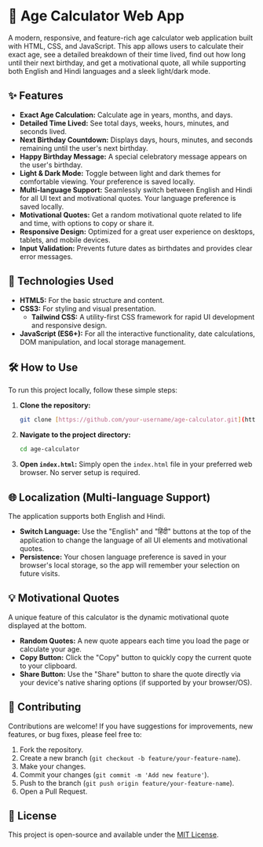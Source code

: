 # 🎂 Age Calculator Web App

A modern, responsive, and feature-rich age calculator web application built with HTML, CSS, and JavaScript. This app allows users to calculate their exact age, see a detailed breakdown of their time lived, find out how long until their next birthday, and get a motivational quote, all while supporting both English and Hindi languages and a sleek light/dark mode.

## ✨ Features

* **Exact Age Calculation:** Calculate age in years, months, and days.
* **Detailed Time Lived:** See total days, weeks, hours, minutes, and seconds lived.
* **Next Birthday Countdown:** Displays days, hours, minutes, and seconds remaining until the user's next birthday.
* **Happy Birthday Message:** A special celebratory message appears on the user's birthday.
* **Light & Dark Mode:** Toggle between light and dark themes for comfortable viewing. Your preference is saved locally.
* **Multi-language Support:** Seamlessly switch between English and Hindi for all UI text and motivational quotes. Your language preference is saved locally.
* **Motivational Quotes:** Get a random motivational quote related to life and time, with options to copy or share it.
* **Responsive Design:** Optimized for a great user experience on desktops, tablets, and mobile devices.
* **Input Validation:** Prevents future dates as birthdates and provides clear error messages.

## 🚀 Technologies Used

* **HTML5:** For the basic structure and content.
* **CSS3:** For styling and visual presentation.
    * **Tailwind CSS:** A utility-first CSS framework for rapid UI development and responsive design.
* **JavaScript (ES6+):** For all the interactive functionality, date calculations, DOM manipulation, and local storage management.

## 🛠️ How to Use

To run this project locally, follow these simple steps:

1.  **Clone the repository:**
    ```bash
    git clone [https://github.com/your-username/age-calculator.git](https://github.com/your-username/age-calculator.git)
    ```


2.  **Navigate to the project directory:**
    ```bash
    cd age-calculator
    ```

3.  **Open `index.html`:**
    Simply open the `index.html` file in your preferred web browser. No server setup is required.

## 🌐 Localization (Multi-language Support)

The application supports both English and Hindi.

* **Switch Language:** Use the "English" and "हिंदी" buttons at the top of the application to change the language of all UI elements and motivational quotes.
* **Persistence:** Your chosen language preference is saved in your browser's local storage, so the app will remember your selection on future visits.

## 💡 Motivational Quotes

A unique feature of this calculator is the dynamic motivational quote displayed at the bottom.

* **Random Quotes:** A new quote appears each time you load the page or calculate your age.
* **Copy Button:** Click the "Copy" button to quickly copy the current quote to your clipboard.
* **Share Button:** Use the "Share" button to share the quote directly via your device's native sharing options (if supported by your browser/OS).

## 🤝 Contributing

Contributions are welcome! If you have suggestions for improvements, new features, or bug fixes, please feel free to:

1.  Fork the repository.
2.  Create a new branch (`git checkout -b feature/your-feature-name`).
3.  Make your changes.
4.  Commit your changes (`git commit -m 'Add new feature'`).
5.  Push to the branch (`git push origin feature/your-feature-name`).
6.  Open a Pull Request.

## 📄 License

This project is open-source and available under the [MIT License](LICENSE).
